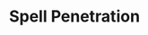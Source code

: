 ---
title: "Spell Penetration"

feat:
  types: ["General"]
  benefit: |
    You get a +2 bonus on caster level checks (1d20 + caster level) made to overcome a creature's spell resistance.
  special: |
    This bonus also applies to dispel checks made when casting _dispel magic_ and _dispel magic, greater_.
---